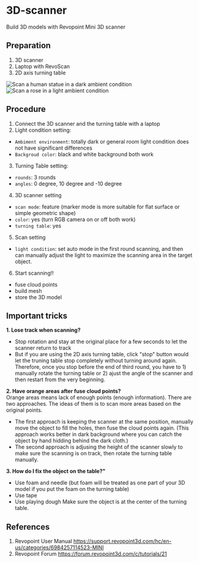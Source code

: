 # 3D-scanner
Build 3D models with Revopoint Mini 3D scanner

## Preparation
1. 3D scanner
2. Laptop with RevoScan
3. 2D axis turning table

![Scan a human statue in a dark ambient condition](https://github.com/yuemeanshappy/3D-scanner/blob/main/gif/dark_env.gif)
![Scan a rose in a light ambient condition](https://github.com/yuemeanshappy/3D-scanner/blob/main/gif/light_env.gif)

## Procedure
1. Connect the 3D scanner and the turning table with a laptop
2. Light condition setting:
  - `Ambiment environment`: totally dark or general room light condition does not have significant differences
  - `Backgroud color`: black and white background both work
3. Turning Table setting:
  - `rounds`: 3 rounds
  - `angles`: 0 degree, 10 degree and -10 degree
4. 3D scanner setting
  - `scan mode`: feature (marker mode is more suitable for flat surface or simple geometric shape)
  - `color`: yes (turn RGB camera on or off both work)
  - `turning table`: yes
5. Scan setting
  - `light condition`: set auto mode in the first round scanning, and then can manually adjust the light to maximize the scanning area in the target object.
6. Start scanning!!
  - fuse cloud points
  - build mesh
  - store the 3D model

## Important tricks
**1. Lose track when scanning?**
- Stop rotation and stay at the original place for a few seconds to let the scanner return to track
- But if you are using the 2D axis turning table, click "stop" button would let the truning table stop completely without turning around again. Therefore, once you stop before the end of third round, you have to 1) manually rotate the turning table or 2) ajust the angle of the scanner and then restart from the very beginning.

**2. Have orange areas after fuse cloud points?**\
Orange areas means lack of enough points (enough information). There are two approaches. The ideas of them is to scan more areas based on the original points.
- The first approach is keeping the scanner at the same position, manually move the object to fill the holes, then fuse the cloud points again. (This approach works better in dark background where you can catch the object by hand hidding behind the dark cloth.) 
- The second approach is adjusing the height of the scanner slowly to make sure the scanning is on track, then rotate the turning table manually.

**3. How do I fix the object on the table?"**
- Use foam and needle (but foam will be treated as one part of your 3D model if you put the foam on the turning table)
- Use tape
- Use playing dough
Make sure the object is at the center of the turning table.

## References
1. Revopoint User Manual https://support.revopoint3d.com/hc/en-us/categories/6984257114523-MINI
2. Revopoint Forum https://forum.revopoint3d.com/c/tutorials/21
